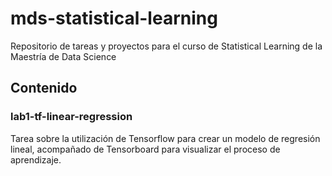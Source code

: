 # mds-statistical-learning
Repositorio de tareas y proyectos para el curso de Statistical Learning de la Maestría de Data Science

## Contenido
### lab1-tf-linear-regression
Tarea sobre la utilización de Tensorflow para crear un modelo de regresión lineal, acompañado de Tensorboard para visualizar el proceso de aprendizaje.

